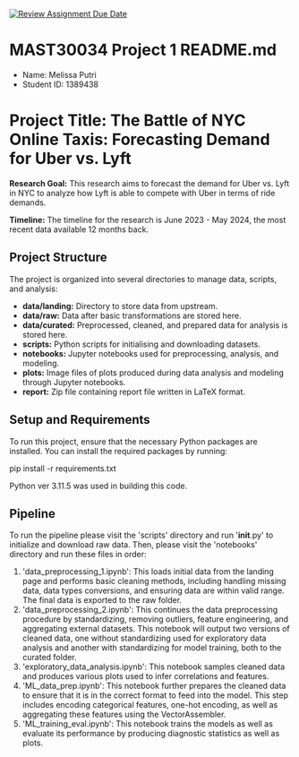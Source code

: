 [![Review Assignment Due Date](https://classroom.github.com/assets/deadline-readme-button-22041afd0340ce965d47ae6ef1cefeee28c7c493a6346c4f15d667ab976d596c.svg)](https://classroom.github.com/a/Yi0Zbe2y)
# MAST30034 Project 1 README.md
- Name: Melissa Putri
- Student ID: 1389438

# Project Title: The Battle of NYC Online Taxis: Forecasting Demand for Uber vs. Lyft

**Research Goal:** This research aims to forecast the demand for Uber vs. Lyft in NYC to analyze how Lyft is able to compete with Uber in terms of ride demands.

**Timeline:** The timeline for the research is June 2023 - May 2024, the most recent data available 12 months back.

## Project Structure
The project is organized into several directories to manage data, scripts, and analysis:

- **data/landing:** Directory to store data from upstream. 
- **data/raw:** Data after basic transformations are stored here.
- **data/curated:** Preprocessed, cleaned, and prepared data for analysis is stored here.
- **scripts:** Python scripts for initialising and downloading datasets.
- **notebooks:** Jupyter notebooks used for preprocessing, analysis, and modeling.
- **plots:** Image files of plots produced during data analysis and modeling through Jupyter notebooks.
- **report:** Zip file containing report file written in LaTeX format.

## Setup and Requirements
To run this project, ensure that the necessary Python packages are installed. You can install the required packages by running:

pip install -r requirements.txt

Python ver 3.11.5 was used in building this code.

## Pipeline

To run the pipeline please visit the 'scripts' directory and run '__init__.py' to initialize and download raw data.
Then, please visit the 'notebooks' directory and run these files in order:
1. 'data_preprocessing_1.ipynb': This loads initial data from the landing page and performs basic cleaning methods, including handling missing data, data types conversions, and ensuring data are within valid range. The final data is exported to the raw folder.
2. 'data_preprocessing_2.ipynb': This continues the data preprocessing procedure by standardizing, removing outliers, feature engineering, and aggregating external datasets. This notebook will output two versions of cleaned data, one without standardizing used for exploratory data analysis and another with standardizing for model training, both to the curated folder.
3. 'exploratory_data_analysis.ipynb': This notebook samples cleaned data and produces various plots used to infer correlations and features.
4. 'ML_data_prep.ipynb': This notebook further prepares the cleaned data to ensure that it is in the correct format to feed into the model. This step includes encoding categorical features, one-hot encoding, as well as aggregating these features using the VectorAssembler.
5. 'ML_training_eval.ipynb': This notebook trains the models as well as evaluate its performance by producing diagnostic statistics as well as plots.